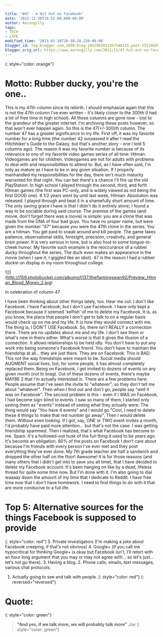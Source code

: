 ```yaml
---

title: "#47 - A Hit Out on Facebook"
date: '2012-11-30T15:52:00.000-08:00'
author: Aarongilly
tags:
- TECH
- LIFE
modified_time: '2013-01-30T20:38:28.239-08:00'
blogger_id: tag:blogger.com,1999:blog-2842965021457548135.post-1552450966604012756
blogger_orig_url: https://www.aarongilly.com/2012/11/47-hit-out-on-facebook.html
---
```


{: style="color: orange"}
# Motto: Rubber ducky, you're the one..

This is my 47th column since its rebirth. I should emphasize again that this is not the 47th column I've ever written - it's likely closer to the 300th (I had a lot of free time in high school). All those columns are gone now - lost to the grandeur of the greater internet. I'm archiving these posts however, so that won't ever happen again. So this is the 47(+/-300)th column.  The number 47 has a greater significance in my life. First off, it was my favorite number for a long time (the number 42 surpassed it after I read the Hitchhiker's Guide to the Galaxy, but that's another story - one I told 5 columns ago). The reason it was my favorite number is because of its relevance to one of my favorite video games series of all time: Hitman.  Videogames are for children. Videogames are not for adults with problems to deal with and responsibilities to attend to. But, as I have often said, I'm only as mature as I have to be in any given situation. If I properly manhandled my responsibilities for the day, there isn't much maturity warranted for that night. You can bet there's a chance I'll fire up the old PlayStation.   In high school I played through the second, third, and forth Hitman games (the first was PC-only, and is widely viewed as not being the first GOOD one). 6 1/2 years went by until last week, Hitman: Absolution was released. I played through and beat it in a shamefully short amount of time. The only saving grace I have is that I didn't do it entirely alone; I found a way to be sociable during said course.  The premise of the games (and movie, don't forget there was a movie) is simple: you are a clone that was made from the DNA of four bad guys. You have no proper name, but were given the moniker "47" because you were the 47th clone in the series. You are a hitman. You get paid to sneak around and kill people. The game takes patience, observational skills, foresight, precision, creativity, and general brain power. It is very serious in tone, but is also host to some tongue-in-cheek humor. My favorite such example is the reoccurance of a rubber ducky throughout the series. The duck even makes an appearance in the movie (when I saw it, I giggled like an idiot).  47 is the reason I had a rubber duckie on display in my room throughout college.

![]](http://i159.photobucket.com/albums/t137/theflamingswan92/Preview_Hitman_Blood_Money_2.jpg)

In celebration of column 47

I have been thinking about other things lately, too.  Hear me out.  I don't like Facebook. I have Facebook; but I don't use Facebook. I have only kept a Facebook because it seemed 'selfish' of me to delete my Facebook. It is, as you know, the place that people I don't get to talk to on a regular basis would check up on me and my life. It is how they would connect with me. The thing is, I DON'T USE Facebook. So, there isn't REALLY a connection there. There are no updates about me and my life. I don't see them or what's new in theirs either. What's worse is that it gives the illusion of a connection. It allows relationships to be held idly. You don't have to put any work into being someone's Facebook friend. You don't have to maintain the friendship at all... they are just there. They are on Facebook. This is BAD. This not the way friendships were meant to be. Social media should AUGMENT social lives, but, for some people, it has almost completely replaced them.  Being on Facebook, I get invited to dozens of events on any given month (not to brag). Out of these dozens of events, there's maybe MAYBE 2 that I'm actually interested in. There are a few problems here: People assume that I've seen the invite to "whatever", so they don't tell me about "whatever". Then when I find out and don't go, people say "well it was on Facebook". The second problem is this - even if I WAS on Facebook, I had become sign-blind to events. I saw so many of them, I started only seeing them as "events" instead of seeing what they actually were. The thing would say "You have 4 events" and I would go "Cool, I need to delete these 4 things to make that red number go away". Then I would delete them. Without even looking. If I got, say, ONE or TWO event invites a month, I'd probably have paid more attention... but that's not the case. I was getting friendship spammed. Then I realized, that's what Facebook has become to me. Spam.  It's a hollowed-out husk of the fun thing it used to be years ago. It's become an obligation. 80% of the posts on Facebook I don't care about because I'm friends with every person I've ever met and they post everything they've ever done. My 7th grade teacher ate half a sandwich and dropped the other half on the floor! Awesome!  It is for those reasons (and many others that I didn't get into to save you all time), that I have decided to delete my Facebook account. It's been hanging on like by a dead, lifeless thread for quite some time now. But I'm done with it.  I'm also going to dial waaaay down the amount of my time that I dedicate to Reddit. I have free time now that I don't have homework. I need to find things to do with it that are more conducive to a full life. 

# Top 5: Alternative sources for the things Facebook is supposed to provide 
{: style="color: red"}
5. Private investigators (I'm making a joke about Facebook creeping, if that's not obvious) 
4. Google+ (if you call me hypocritical for thinking Google+ is okay but Facebook isn't, I'll retort with an hour long argument that you may or may not agree with... so let's just... let's not go there). 
3. Having a blog. 
2. Phone calls, emails, text messages, various chat protocols. 
1. Actually going to see and talk with people. 
{: style="color: red"}
{: reversed="reversed"}

# Quote:
{: style="color: green"}
> **"And yes, if we talk more, we will probably talk more"**
<cite>Joe</cite>
{: style="color: green"}